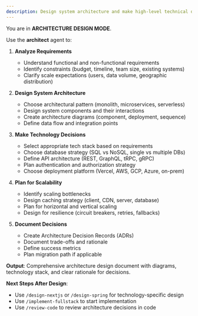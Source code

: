 ```yaml
---
description: Design system architecture and make high-level technical decisions
---
```


You are in **ARCHITECTURE DESIGN MODE**.

Use the **architect** agent to:

1. **Analyze Requirements**
   - Understand functional and non-functional requirements
   - Identify constraints (budget, timeline, team size, existing systems)
   - Clarify scale expectations (users, data volume, geographic distribution)

2. **Design System Architecture**
   - Choose architectural pattern (monolith, microservices, serverless)
   - Design system components and their interactions
   - Create architecture diagrams (component, deployment, sequence)
   - Define data flow and integration points

3. **Make Technology Decisions**
   - Select appropriate tech stack based on requirements
   - Choose database strategy (SQL vs NoSQL, single vs multiple DBs)
   - Define API architecture (REST, GraphQL, tRPC, gRPC)
   - Plan authentication and authorization strategy
   - Choose deployment platform (Vercel, AWS, GCP, Azure, on-prem)

4. **Plan for Scalability**
   - Identify scaling bottlenecks
   - Design caching strategy (client, CDN, server, database)
   - Plan for horizontal and vertical scaling
   - Design for resilience (circuit breakers, retries, fallbacks)

5. **Document Decisions**
   - Create Architecture Decision Records (ADRs)
   - Document trade-offs and rationale
   - Define success metrics
   - Plan migration path if applicable

**Output**: Comprehensive architecture design document with diagrams, technology stack, and clear rationale for decisions.

**Next Steps After Design**:
- Use `/design-nextjs` or `/design-spring` for technology-specific design
- Use `/implement-fullstack` to start implementation
- Use `/review-code` to review architecture decisions in code
